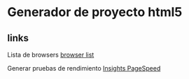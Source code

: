 # Generador de proyecto html5

## links

Lista de browsers
[browser list]('http://browserl.ist/?q=')

Generar pruebas de rendimiento
[Insights PageSpeed](https://github.com/joeyhoer/psi/tree/mrt)
